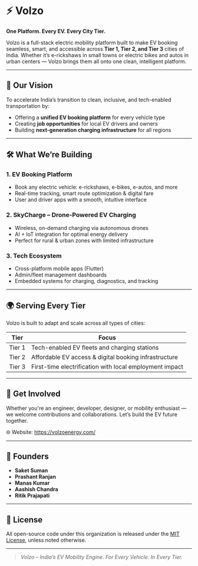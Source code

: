 # ⚡ Volzo

**One Platform. Every EV. Every City Tier.**

Volzo is a full-stack electric mobility platform built to make EV booking seamless, smart, and accessible across **Tier 1, Tier 2, and Tier 3** cities of India. Whether it’s e-rickshaws in small towns or electric bikes and autos in urban centers — Volzo brings them all onto one clean, intelligent platform.

---

## 🚀 Our Vision

To accelerate India’s transition to clean, inclusive, and tech-enabled transportation by:
- Offering a **unified EV booking platform** for every vehicle type
- Creating **job opportunities** for local EV drivers and owners
- Building **next-generation charging infrastructure** for all regions

---

## 🛠️ What We’re Building

### 1. **EV Booking Platform**
- Book any electric vehicle: e-rickshaws, e-bikes, e-autos, and more
- Real-time tracking, smart route optimization & digital fare
- User and driver apps with a smooth, intuitive interface

### 2. **SkyCharge – Drone-Powered EV Charging**
- Wireless, on-demand charging via autonomous drones
- AI + IoT integration for optimal energy delivery
- Perfect for rural & urban zones with limited infrastructure

### 3. **Tech Ecosystem**
- Cross-platform mobile apps (Flutter)
- Admin/fleet management dashboards
- Embedded systems for charging, diagnostics, and tracking

---

## 🌍 Serving Every Tier

Volzo is built to adapt and scale across all types of cities:

| Tier | Focus |
|------|-------|
| Tier 1 | Tech-enabled EV fleets and charging stations |
| Tier 2 | Affordable EV access & digital booking infrastructure |
| Tier 3 | First-time electrification with local employment impact |

---

## 🤝 Get Involved

Whether you're an engineer, developer, designer, or mobility enthusiast — we welcome contributions and collaborations. Let’s build the EV future together.


🌐 Website: https://volzoenergy.com/ 


---

## 🧠 Founders

- **Saket Suman** 
- **Prashant Ranjan** 
- **Manas Kumar**
- **Aashish Chandra**
- **Ritik Prajapati** 

---

## 📜 License

All open-source code under this organization is released under the [MIT License](./LICENSE), unless noted otherwise.

---

> *Volzo – India’s EV Mobility Engine. For Every Vehicle. In Every Tier.*

